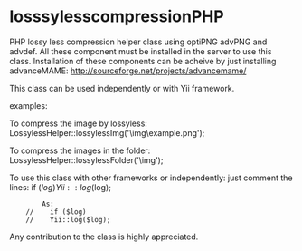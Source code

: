 losssylesscompressionPHP
========================

PHP lossy less compression helper class using optiPNG advPNG and advdef. All these component must be installed in the server
to use this class. Installation of these components can be acheive by just installing advanceMAME:
http://sourceforge.net/projects/advancemame/


This class can be used independently or with Yii framework. 



examples: 

To compress the image by lossyless:
 LossylessHelper::lossylessImg('\img\example.png');
  
 To compress the images in the folder:
 LossylessHelper::lossylessFolder('\img');
 
 
 To use this class with other frameworks or independently: 
 just comment the lines: 
  if ($log)
            Yii::log($log);
            
            As:
        //    if ($log)
        //    Yii::log($log);


Any contribution to the class is highly appreciated.
